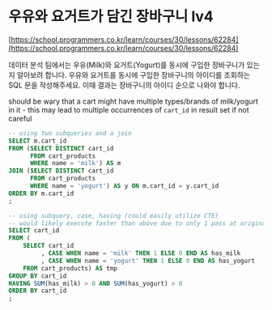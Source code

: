 # 우유와 요거트가 담긴 장바구니 lv4
[https://school.programmers.co.kr/learn/courses/30/lessons/62284](https://school.programmers.co.kr/learn/courses/30/lessons/62284)

데이터 분석 팀에서는 우유(Milk)와 요거트(Yogurt)를 동시에 구입한 장바구니가 있는지 알아보려 합니다. 우유와 요거트를 동시에 구입한 장바구니의 아이디를 조회하는 SQL 문을 작성해주세요. 이때 결과는 장바구니의 아이디 순으로 나와야 합니다.

should be wary that a cart might have multiple types/brands of milk/yogurt in it - this may lead to multiple occurrences of `cart_id` in result set if not careful

```sql
-- using two subqueries and a join
SELECT m.cart_id
FROM (SELECT DISTINCT cart_id
      FROM cart_products
      WHERE name = 'milk') AS m
JOIN (SELECT DISTINCT cart_id
      FROM cart_products
      WHERE name = 'yogurt') AS y ON m.cart_id = y.cart_id
ORDER BY m.cart_id
;

-- using subquery, case, having (could easily utilize CTE)
-- would likely execute faster than above due to only 1 pass at original table
SELECT cart_id
FROM (
    SELECT cart_id
         , CASE WHEN name = 'milk' THEN 1 ELSE 0 END AS has_milk
         , CASE WHEN name = 'yogurt' THEN 1 ELSE 0 END AS has_yogurt
    FROM cart_products) AS tmp
GROUP BY cart_id
HAVING SUM(has_milk) > 0 AND SUM(has_yogurt) > 0
ORDER BY cart_id
;
```
